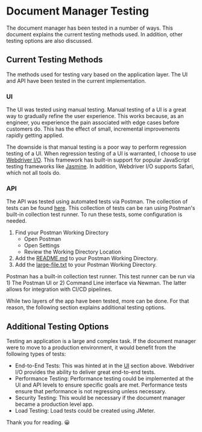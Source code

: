 # Document Manager Testing

The document manager has been tested in a number of ways.
This document explains the current testing methods used.
In addition, other testing options are also discussed.

## Current Testing Methods
The methods used for testing vary based on the application layer.
The UI and API have been tested in the current implementation.

### UI 
The UI was tested using manual testing.
Manual testing of a UI is a great way to gradually refine the user experience.
This works because, as an engineer, you experience the pain associated with edge cases before customers do. 
This has the effect of small, incremental improvements rapidly getting applied.

The downside is that manual testing is a poor way to perform regression testing of a UI.
When regression testing of a UI is warranted, I choose to use [Webdriver I/O](https://webdriver.io/). 
This framework has built-in support for popular JavaScript testing frameworks like [Jasmine](https://jasmine.github.io/). 
In addition, Webdriver I/O supports Safari, which not all tools do.

### API
The API was tested using automated tests via Postman.
The collection of tests can be found [here](./api/PostmanCollection.json).
This collection of tests can be ran using Postman's built-in collection test runner.
To run these tests, some configuration is needed.

1. Find your Postman Working Directory
    - Open Postman
    - Open Settings
    - Review the Working Directory Location
2. Add the [README.md](../README.md) to your Postman Working Directory.
3. Add the [large-file.txt](./api/large-file.txt) to your Postman Working Directory.


Postman has a built-in collection test runner.
This test runner can be run via 1) The Postman UI or 2) Command Line interface via Newman. 
The latter allows for integration with CI/CD pipelines.

While two layers of the app have been tested, more can be done.
For that reason, the following section explains additional testing options.

## Additional Testing Options 
Testing an application is a large and complex task.
If the document manager were to move to a production environment, it would benefit from the following types of tests:

- End-to-End Tests: This was hinted at in the [UI](#ui) section above. Webdriver I/O provides the ability to deliver great end-to-end tests.
- Performance Testing: Performance testing could be implemented at the UI and API levels to ensure specific goals are met. Performance tests ensure that performance is not regressing unless necessary.
- Security Testing: This would be necessary if the document manager became a production level app.
- Load Testing: Load tests could be created using JMeter.

Thank you for reading. 😀